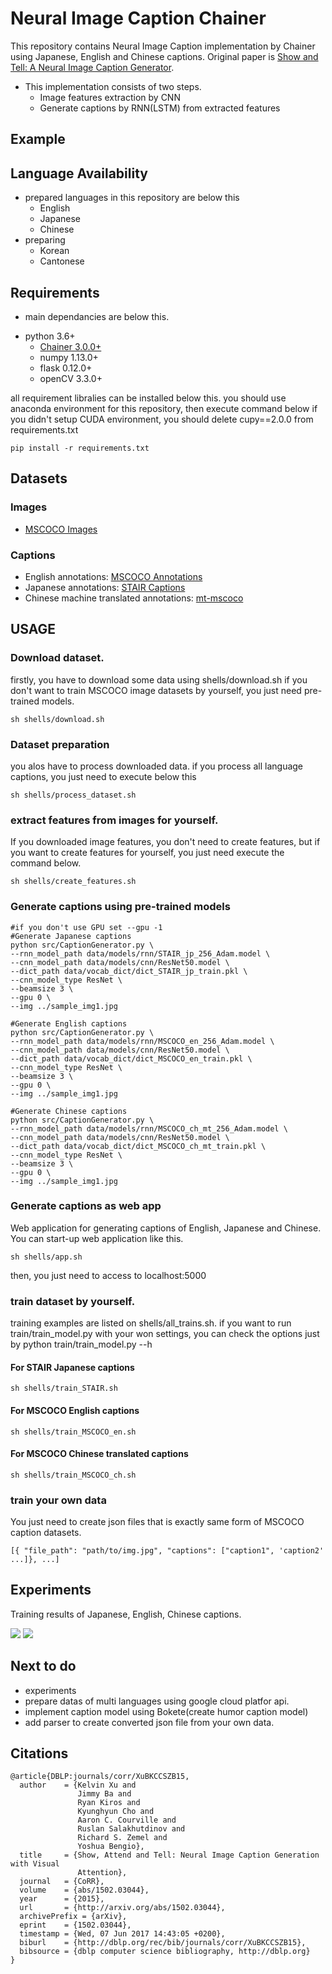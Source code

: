 # Neural Image Caption Chainer
This repository contains Neural Image Caption implementation by Chainer using Japanese, English and Chinese captions.
Original paper is [Show and Tell: A Neural Image Caption Generator](https://arxiv.org/abs/1411.4555).

+ This implementation consists of two steps.
  - Image features extraction by CNN
  - Generate captions by RNN(LSTM) from extracted features

## Example

## Language Availability
- prepared languages in this repository are below this
    + English
    + Japanese
    + Chinese
- preparing
    + Korean
    + Cantonese

## Requirements

- main dependancies are below this.
 + python 3.6+
   - [Chainer 3.0.0+](https://github.com/chainer/chainer)
   - numpy 1.13.0+
   - flask 0.12.0+
   - openCV 3.3.0+

all requirement libralies can be installed below this.
you should use anaconda environment for this repository,
then execute command below
if you didn't setup CUDA environment, you should delete cupy==2.0.0 from requirements.txt

```
pip install -r requirements.txt
```

## Datasets

### Images
- [MSCOCO Images](http://cocodataset.org/)

### Captions
- English annotations: [MSCOCO Annotations](http://cocodataset.org/#download)
- Japanese annotations: [STAIR Captions](https://stair-lab-cit.github.io/STAIR-captions-web/)
- Chinese machine translated annotations: [mt-mscoco](https://github.com/apple2373/mt-mscoco)

## USAGE

### Download dataset.
firstly, you have to download some data using shells/download.sh
if you don't want to train MSCOCO image datasets by yourself, you just need pre-trained models.
```
sh shells/download.sh
```

### Dataset preparation

you alos have to process downloaded data.
if you process all language captions, you just need to execute below this
```
sh shells/process_dataset.sh
```

### extract features from images for yourself.
If you downloaded image features, you don't need to create features,
but if you want to create features for yourself, you just need execute the command below.

```
sh shells/create_features.sh
```

### Generate captions using pre-trained models

```
#if you don't use GPU set --gpu -1
#Generate Japanese captions
python src/CaptionGenerator.py \
--rnn_model_path data/models/rnn/STAIR_jp_256_Adam.model \
--cnn_model_path data/models/cnn/ResNet50.model \
--dict_path data/vocab_dict/dict_STAIR_jp_train.pkl \
--cnn_model_type ResNet \
--beamsize 3 \
--gpu 0 \
--img ../sample_img1.jpg

#Generate English captions
python src/CaptionGenerator.py \
--rnn_model_path data/models/rnn/MSCOCO_en_256_Adam.model \
--cnn_model_path data/models/cnn/ResNet50.model \
--dict_path data/vocab_dict/dict_MSCOCO_en_train.pkl \
--cnn_model_type ResNet \
--beamsize 3 \
--gpu 0 \
--img ../sample_img1.jpg

#Generate Chinese captions
python src/CaptionGenerator.py \
--rnn_model_path data/models/rnn/MSCOCO_ch_mt_256_Adam.model \
--cnn_model_path data/models/cnn/ResNet50.model \
--dict_path data/vocab_dict/dict_MSCOCO_ch_mt_train.pkl \
--cnn_model_type ResNet \
--beamsize 3 \
--gpu 0 \
--img ../sample_img1.jpg
```

### Generate captions as web app
Web application for generating captions of English, Japanese and Chinese.
You can start-up web application like this.

```
sh shells/app.sh
```
then, you just need to access to localhost:5000

### train dataset by yourself.
training examples are listed on shells/all_trains.sh.
if you want to run train/train_model.py with your won settings, you can check the options just by python train/train_model.py --h

#### For STAIR Japanese captions

```
sh shells/train_STAIR.sh
```

#### For MSCOCO English captions

```
sh shells/train_MSCOCO_en.sh
```

#### For MSCOCO Chinese translated captions

```
sh shells/train_MSCOCO_ch.sh
```

### train your own data
You just need to create json files that is exactly same form of MSCOCO caption datasets.

```
[{ "file_path": "path/to/img.jpg", "captions": ["caption1", 'caption2' ...]}, ...]
```

## Experiments
Training results of Japanese, English, Chinese captions.

<img src="./images/loss.png">
<img src="./images/acc.png">

## Next to do
-  experiments
-  prepare datas of multi languages using google cloud platfor api.
-  implement caption model using Bokete(create humor caption model)
-  add parser to create converted json file from your own data.

## Citations

```
@article{DBLP:journals/corr/XuBKCCSZB15,
  author    = {Kelvin Xu and
               Jimmy Ba and
               Ryan Kiros and
               Kyunghyun Cho and
               Aaron C. Courville and
               Ruslan Salakhutdinov and
               Richard S. Zemel and
               Yoshua Bengio},
  title     = {Show, Attend and Tell: Neural Image Caption Generation with Visual
               Attention},
  journal   = {CoRR},
  volume    = {abs/1502.03044},
  year      = {2015},
  url       = {http://arxiv.org/abs/1502.03044},
  archivePrefix = {arXiv},
  eprint    = {1502.03044},
  timestamp = {Wed, 07 Jun 2017 14:43:05 +0200},
  biburl    = {http://dblp.org/rec/bib/journals/corr/XuBKCCSZB15},
  bibsource = {dblp computer science bibliography, http://dblp.org}
}
```
